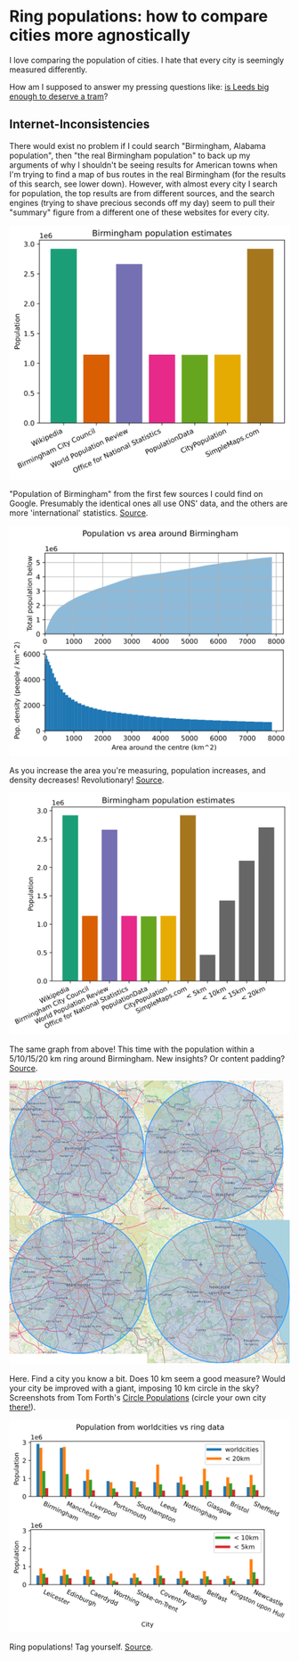 # Ring populations: how to compare cities more agnostically

I love comparing the population of cities. I hate that every city is seemingly measured differently.

How am I supposed to answer my pressing questions like: [is Leeds big enough to deserve a tram][Leeds Supertram]?

[Leeds Supertram]: https://en.wikipedia.org/wiki/Leeds_Supertram

## Internet-Inconsistencies

There would exist no problem if I could search "Birmingham, Alabama population", then "the real Birmingham population" to back up my arguments of why I shouldn't be seeing results for American towns when I'm trying to find a map of bus routes in the real Birmingham (for the results of this search, see lower down).
However, with almost every city I search for population, the top results are from different sources, and the search engines (trying to shave precious seconds off my day) seem to pull their "summary" figure from a different one of these websites for every city.

![Bar chart of population vs source. They vary.](images/bham_pop_comparison_websites.svg)

<figcaption>

"Population of Birmingham" from the first few sources I could find on Google. Presumably the identical ones all use ONS' data, and the others are more 'international' statistics.
[Source](https://github.com/alifeee/blog/blob/main/ring-populations/data/birmingham_pop_from_sources.ipynb).

</figcaption>

![Two graphs. One of total population below vs area. It displays a log-looking plot. The other of population density around an area. It looks like exponential decay.](images/bham-pop-vs-area.svg)

<figcaption>

As you increase the area you're measuring, population increases, and density decreases! Revolutionary!
[Source](https://github.com/alifeee/blog/blob/main/ring-populations/data.birminghampop-vs-km.ipynb).

</figcaption>

![Bar chart of population vs source. This time with ring populations included. They vary. <10 km ring is closest to average.](images/bham_pop_comparison_websites_and_rings.svg)

<figcaption>

The same graph from above!
This time with the population within a 5/10/15/20 km ring around Birmingham.
New insights? Or content padding?
[Source](https://github.com/alifeee/blog/blob/main/ring-populations/data/birmingham_pop_from_sources.ipynb).

</figcaption>

![Maps displaying a 10 km ring around Manchester, Leeds, Birmingham, and Newcastle.](images/ring_comparison.png)

<figcaption>

Here. Find a city you know a bit. Does 10 km seem a good measure? Would your city be improved with a giant, imposing 10 km circle in the sky?
Screenshots from Tom Forth's [Circle Populations] (circle your own city [there!][Circle Populations]).

</figcaption>

![Bar chart showing population of the top 20 UK cities, by population. Shown is the population from "world cities", and then 5/10/20 km rings.](images/ukcities.svg)

Ring populations! Tag yourself.
[Source](https://github.com/alifeee/blog/blob/main/ring-populations/data/ukcities.ipynb).

</figcaption>

[Circle Populations]: https://www.tomforth.co.uk/circlepopulations/
<!-- [Ring Populations]: https://www.tomforth.co.uk/ringpopulations/ -->
